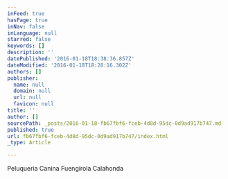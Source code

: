 ```yaml
---
inFeed: true
hasPage: true
inNav: false
inLanguage: null
starred: false
keywords: []
description: ''
datePublished: '2016-01-18T18:38:36.857Z'
dateModified: '2016-01-18T18:28:16.302Z'
authors: []
publisher:
  name: null
  domain: null
  url: null
  favicon: null
title: ''
author: []
sourcePath: _posts/2016-01-18-fb67fbf6-fceb-4d8d-95dc-0d9ad917b747.md
published: true
url: fb67fbf6-fceb-4d8d-95dc-0d9ad917b747/index.html
_type: Article

---
```

Peluqueria Canina Fuengirola Calahonda
